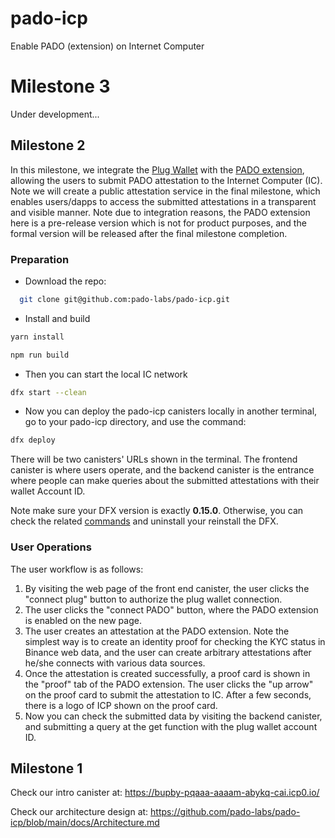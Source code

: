 # pado-icp
Enable PADO (extension) on Internet Computer

# Milestone 3 

Under development...

## Milestone 2

In this milestone, we integrate the [Plug Wallet](https://plugwallet.ooo/) with the [PADO extension](https://github.com/pado-labs/pado-icp/blob/main/PADO_extension_ICP_dev.zip), allowing the users to submit PADO attestation to the Internet Computer (IC). Note we will create a public attestation service in the final milestone, which enables users/dapps to access the submitted attestations in a transparent and visible manner. Note due to integration reasons, the PADO extension here is a pre-release version which is not for product purposes, and the formal version will be released after the final milestone completion.

### Preparation
* Download the repo:
```sh
  git clone git@github.com:pado-labs/pado-icp.git
```
* Install and build
```sh
yarn install
```
```sh
npm run build
```
* Then you can start the local IC network
```sh
dfx start --clean
```
* Now you can deploy the pado-icp canisters locally in another terminal,
go to your pado-icp directory, and use the command:
```sh
dfx deploy
```
There will be two canisters' URLs shown in the terminal. The frontend canister is where users operate, and the backend canister is the entrance where people can make queries about the submitted attestations with their wallet Account ID.

Note make sure your DFX version is exactly **0.15.0**. Otherwise, you can check the related [commands](https://internetcomputer.org/docs/current/developer-docs/setup/install/) and uninstall your reinstall the DFX.

### User Operations
The user workflow is as follows:
1. By visiting the web page of the front end canister, the user clicks the "connect plug" button to authorize the plug wallet connection.
2. The user clicks the "connect PADO" button, where the PADO extension is enabled on the new page.
3. The user creates an attestation at the PADO extension. Note the simplest way is to create an identity proof for checking the KYC status in Binance web data, and the user can create arbitrary attestations after he/she connects with various data sources.
4. Once the attestation is created successfully, a proof card is shown in the "proof" tab of the PADO extension. The user clicks the "up arrow" on the proof card to submit the attestation to IC. After a few seconds, there is a logo of ICP shown on the proof card.
5. Now you can check the submitted data by visiting the backend canister, and submitting a query at the get function with the plug wallet account ID.

## Milestone 1

Check our intro canister at: https://bupby-pqaaa-aaaam-abykq-cai.icp0.io/

Check our architecture design at: https://github.com/pado-labs/pado-icp/blob/main/docs/Architecture.md
